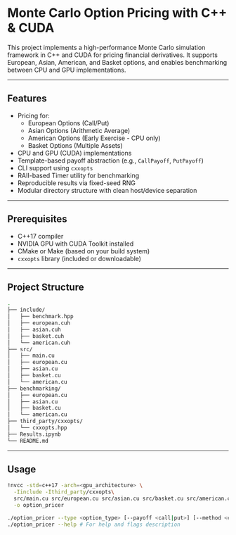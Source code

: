 # Monte Carlo Option Pricing with C++ & CUDA

This project implements a high-performance Monte Carlo simulation framework in C++ and CUDA for pricing financial derivatives. It supports European, Asian, American, and Basket options, and enables benchmarking between CPU and GPU implementations.

---

## Features

- Pricing for:
  - European Options (Call/Put)
  - Asian Options (Arithmetic Average)
  - American Options (Early Exercise - CPU only)
  - Basket Options (Multiple Assets)
- CPU and GPU (CUDA) implementations
- Template-based payoff abstraction (e.g., `CallPayoff`, `PutPayoff`)
- CLI support using `cxxopts`
- RAII-based Timer utility for benchmarking
- Reproducible results via fixed-seed RNG
- Modular directory structure with clean host/device separation

---

## Prerequisites

- C++17 compiler
- NVIDIA GPU with CUDA Toolkit installed
- CMake or Make (based on your build system)
- `cxxopts` library (included or downloadable)

---

## Project Structure

```bash
.
├── include/
│   ├── benchmark.hpp
│   ├── european.cuh
│   ├── asian.cuh
│   ├── basket.cuh
│   └── american.cuh
├── src/
│   ├── main.cu
│   ├── european.cu
│   ├── asian.cu
│   ├── basket.cu
│   └── american.cu
├── benchmarking/
│   ├── european.cu
│   ├── asian.cu
│   ├── basket.cu
│   └── american.cu
├── third_party/cxxopts/
│   └── cxxopts.hpp
├── Results.ipynb
└── README.md
```

---

## Usage

```bash
!nvcc -std=c++17 -arch=<gpu_architecture> \
  -Iinclude -Ithird_party/cxxopts\
  src/main.cu src/european.cu src/asian.cu src/basket.cu src/american.cu \
  -o option_pricer

./option_pricer --type <option_type> [--payoff <call|put>] [--method <cpu|gpu>] [other flags...]
./option_pricer --help # For help and flags description
```
